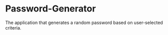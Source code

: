 # Password-Generator

The application that generates a random password based on user-selected criteria.
